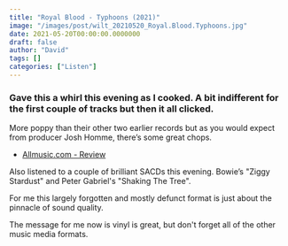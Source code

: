 ```yaml
---
title: "Royal Blood - Typhoons (2021)"
image: "/images/post/wilt_20210520_Royal.Blood.Typhoons.jpg"
date: 2021-05-20T00:00:00.0000000
draft: false
author: "David"
tags: []
categories: ["Listen"]
---
```

### Gave this a whirl this evening as I cooked. A bit indifferent for the first couple of tracks but then it all clicked. 

 More poppy than their other two earlier records but as you would expect from producer Josh Homme, there’s some great chops.

-  [Allmusic.com - Review](https://www.allmusic.com/album/typhoons-mw0003475445)

 Also listened to a couple of brilliant SACDs this evening. Bowie’s "Ziggy  Stardust" and Peter Gabriel's "Shaking The Tree". 

 For me this largely forgotten and mostly defunct format is just about the pinnacle of sound quality. 

 The message for me now is vinyl is great, but don't forget all of the other music media formats.